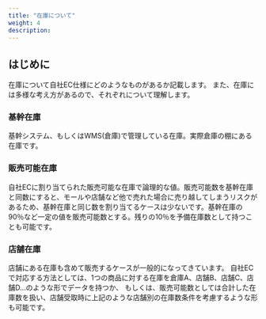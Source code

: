 ```yaml
---
title: "在庫について"
weight: 4
description: 
---
```


## はじめに

在庫について自社EC仕様にどのようなものがあるか記載します。
また、在庫には多様な考え方があるので、それぞれについて理解します。

### 基幹在庫

基幹システム、もしくはWMS(倉庫)で管理している在庫。実際倉庫の棚にある在庫です。

### 販売可能在庫

自社ECに割り当てられた販売可能な在庫で論理的な値。販売可能数を基幹在庫と同数にすると、モールや店舗など他で売れた場合に売り越してしまうリスクがあるため、基幹在庫と同じ数を割り当てるケースは少ないです。基幹在庫の90％など一定の値を販売可能数とする。残りの10％を予備在庫数として持つことも可能です。

### 店舗在庫

店舗にある在庫も含めて販売するケースが一般的になってきています。
自社ECで対応する方法としては、1つの商品に対する在庫を倉庫A、店舗B、店舗C、店舗D…のような形でデータを持つか、
もしくは、販売可能数としては合計した在庫数を扱い、店舗受取時に上記のような店舗別の在庫数条件を考慮するような形も可能です。
